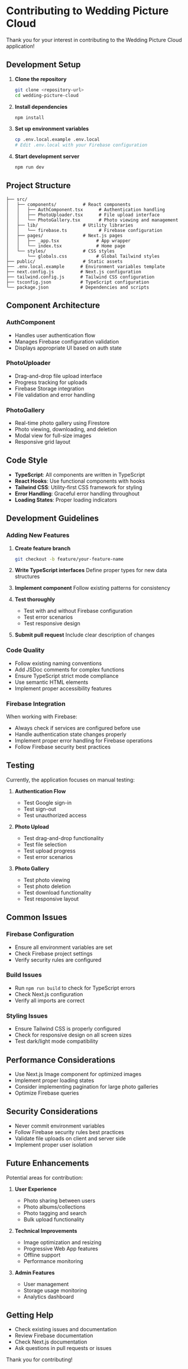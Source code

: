 # Contributing to Wedding Picture Cloud

Thank you for your interest in contributing to the Wedding Picture Cloud application!

## Development Setup

1. **Clone the repository**
   ```bash
   git clone <repository-url>
   cd wedding-picture-cloud
   ```

2. **Install dependencies**
   ```bash
   npm install
   ```

3. **Set up environment variables**
   ```bash
   cp .env.local.example .env.local
   # Edit .env.local with your Firebase configuration
   ```

4. **Start development server**
   ```bash
   npm run dev
   ```

## Project Structure

```
├── src/
│   ├── components/          # React components
│   │   ├── AuthComponent.tsx      # Authentication handling
│   │   ├── PhotoUploader.tsx      # File upload interface
│   │   └── PhotoGallery.tsx       # Photo viewing and management
│   ├── lib/                 # Utility libraries
│   │   └── firebase.ts            # Firebase configuration
│   ├── pages/               # Next.js pages
│   │   ├── _app.tsx              # App wrapper
│   │   └── index.tsx             # Home page
│   └── styles/              # CSS styles
│       └── globals.css           # Global Tailwind styles
├── public/                  # Static assets
├── .env.local.example      # Environment variables template
├── next.config.js          # Next.js configuration
├── tailwind.config.js      # Tailwind CSS configuration
├── tsconfig.json           # TypeScript configuration
└── package.json            # Dependencies and scripts
```

## Component Architecture

### AuthComponent
- Handles user authentication flow
- Manages Firebase configuration validation
- Displays appropriate UI based on auth state

### PhotoUploader
- Drag-and-drop file upload interface
- Progress tracking for uploads
- Firebase Storage integration
- File validation and error handling

### PhotoGallery
- Real-time photo gallery using Firestore
- Photo viewing, downloading, and deletion
- Modal view for full-size images
- Responsive grid layout

## Code Style

- **TypeScript**: All components are written in TypeScript
- **React Hooks**: Use functional components with hooks
- **Tailwind CSS**: Utility-first CSS framework for styling
- **Error Handling**: Graceful error handling throughout
- **Loading States**: Proper loading indicators

## Development Guidelines

### Adding New Features

1. **Create feature branch**
   ```bash
   git checkout -b feature/your-feature-name
   ```

2. **Write TypeScript interfaces**
   Define proper types for new data structures

3. **Implement component**
   Follow existing patterns for consistency

4. **Test thoroughly**
   - Test with and without Firebase configuration
   - Test error scenarios
   - Test responsive design

5. **Submit pull request**
   Include clear description of changes

### Code Quality

- Follow existing naming conventions
- Add JSDoc comments for complex functions
- Ensure TypeScript strict mode compliance
- Use semantic HTML elements
- Implement proper accessibility features

### Firebase Integration

When working with Firebase:
- Always check if services are configured before use
- Handle authentication state changes properly
- Implement proper error handling for Firebase operations
- Follow Firebase security best practices

## Testing

Currently, the application focuses on manual testing:

1. **Authentication Flow**
   - Test Google sign-in
   - Test sign-out
   - Test unauthorized access

2. **Photo Upload**
   - Test drag-and-drop functionality
   - Test file selection
   - Test upload progress
   - Test error scenarios

3. **Photo Gallery**
   - Test photo viewing
   - Test photo deletion
   - Test download functionality
   - Test responsive layout

## Common Issues

### Firebase Configuration
- Ensure all environment variables are set
- Check Firebase project settings
- Verify security rules are configured

### Build Issues
- Run `npm run build` to check for TypeScript errors
- Check Next.js configuration
- Verify all imports are correct

### Styling Issues
- Ensure Tailwind CSS is properly configured
- Check for responsive design on all screen sizes
- Test dark/light mode compatibility

## Performance Considerations

- Use Next.js Image component for optimized images
- Implement proper loading states
- Consider implementing pagination for large photo galleries
- Optimize Firebase queries

## Security Considerations

- Never commit environment variables
- Follow Firebase security rules best practices
- Validate file uploads on client and server side
- Implement proper user isolation

## Future Enhancements

Potential areas for contribution:

1. **User Experience**
   - Photo sharing between users
   - Photo albums/collections
   - Photo tagging and search
   - Bulk upload functionality

2. **Technical Improvements**
   - Image optimization and resizing
   - Progressive Web App features
   - Offline support
   - Performance monitoring

3. **Admin Features**
   - User management
   - Storage usage monitoring
   - Analytics dashboard

## Getting Help

- Check existing issues and documentation
- Review Firebase documentation
- Check Next.js documentation
- Ask questions in pull requests or issues

Thank you for contributing!